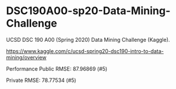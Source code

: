 # DSC190A00-sp20-Data-Mining-Challenge
UCSD DSC 190 A00 (Spring 2020) Data Mining Challenge (Kaggle).

https://www.kaggle.com/c/ucsd-spring20-dsc190-intro-to-data-mining/overview

Performance
Public RMSE: 87.96869 (#5)

Private RMSE: 78.77534 (#5)
